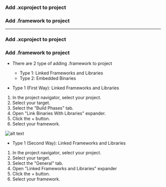 ### Add .xcproject to project
### Add .framework to project

--------------------------------------------------------------------------
### Add .xcproject to project

### Add .framework to project

* There are 2 type of adding .framework to project
  * Type 1: Linked Frameworks and Libraries
  * Type 2: Embedded Binaries

* Type 1 (First Way): Linked Frameworks and Libraries

1. In the project navigator, select your project.
2. Select your target.
3. Select the "Build Phases" tab.
4. Open "Link Binaries With Libraries" expander.
5. Click the + button.
6. Select your framework.

![alt text](https://github.com/leminhtuan2015/Today-I-Learn/blob/master/mobile_ios/ios_images/adding-frameworks.png)

* Type 1 (Second Way): Linked Frameworks and Libraries

1. In the project navigator, select your project.
2. Select your target.
3. Select the "General" tab.
4. Open "Linked Frameworks and Libraries" expander
5. Click the + button.
6. Select your framework.
